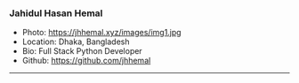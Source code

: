 ### Jahidul Hasan Hemal
- Photo: https://jhhemal.xyz/images/img1.jpg
- Location: Dhaka, Bangladesh
- Bio: Full Stack Python Developer 
- Github: https://github.com/jhhemal
***
